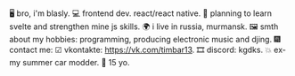🖥 bro, i'm blasly.
💻 frontend dev. react/react native.
📃 planning to learn svelte and strengthen mine js skills.
🌍 i live in russia, murmansk.
🖼 smth about my hobbies: programming, producing electronic music and djing.
🎆 contact me: 
☑ vkontakte: https://vk.com/timbar13.
🎞 discord: kgdks.
💥 ex-my summer car modder.
📄 15 yo.
